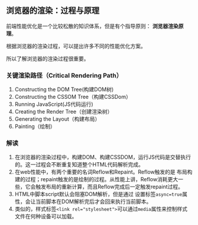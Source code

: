 ## 浏览器的渲染：过程与原理

前端性能优化是一个比较松散的知识体系，但是有个指导原则： **浏览器渲染原理**。

根据浏览器的渲染过程，可以提出许多不同的性能优化方案。

所以了解浏览器的渲染过程很重要。

### 关键渲染路径（Critical Rendering Path）

1. Constructing the DOM Tree(构建DOM树)
2. Constructing the CSSOM Tree（构建CSSDom）
3. Running JavaScript(JS代码运行)
4. Creating the Render Tree（创建渲染树）
5. Generating the Layout（构建布局）
6. Painting（绘制）

### 解读

1. 在浏览器的渲染过程中，构建DOM、构建CSSDOM，运行JS代码是交替执行的。这一过程会不断重复知道整个HTML代码解析完成。
2. 在web性能中，有两个重要的名词Reflow和Repaint。Reflow触发的是 布局构建的过程；repaint触发的是绘制的过程。从性能上讲，Reflow消耗更大一些，它会触发布局的重新计算，而且Reflow完成后一定触发repaint过程。
3. HTML中脚本script默认会阻塞DOM解析，但是通过 设置标签`async=true`属性，会让当前脚本在DOM解析完后才会回来执行当前脚本。
4. 类似的，样式标签`<link rel="stylesheet">`可以通过`media`属性来控制样式文件在何种设备可以加载。